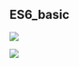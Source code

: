## ES6_basic
</hr>

![](https://www.google.com/imgres?imgurl=https%3A%2F%2Fcdn-media-1.freecodecamp.org%2Fimages%2F1*VAo90seDRpFYq7utRkPEJg.png&tbnid=ehM4o_SSqHEfUM&vet=12ahUKEwiWn8Pl8s-BAxU-pycCHf8HBwUQMygBegQIARBX..i&imgrefurl=https%3A%2F%2Fwww.freecodecamp.org%2Fnews%2Fhow-to-enable-es6-and-beyond-syntax-with-node-and-express-68d3e11fe1ab%2F&docid=1MYfcdJSv8CnJM&w=800&h=571&q=nodejs%20es6&ved=2ahUKEwiWn8Pl8s-BAxU-pycCHf8HBwUQMygBegQIARBX)

![](https://spin.atomicobject.com/wp-content/uploads/es6-nodejs.jpg)
